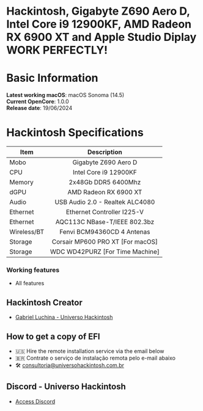 # Hackintosh, Gigabyte Z690 Aero D, Intel Core i9 12900KF, AMD Radeon RX 6900 XT and Apple Studio Diplay WORK PERFECTLY!

# Basic Information

**Latest working macOS**: macOS Sonoma (14.5)
<br>
**Current OpenCore**: 1.0.0
<br>
**Release date**: 19/06/2024

# Hackintosh Specifications
|Item|Description|
|-|:-------:|
|Mobo|Gigabyte Z690 Aero D|
|CPU|Intel Core i9 12900KF|
|Memory|2x48Gb DDR5 6400Mhz|
|dGPU|AMD Radeon RX 6900 XT|
|Audio|USB Audio 2.0 - Realtek ALC4080|
|Ethernet|Ethernet Controller I225-V|
|Ethernet|AQC113C NBase-T/IEEE 802.3bz|
|Wireless/BT|Fenvi BCM94360CD 4 Antenas|
|Storage|Corsair MP600 PRO XT [For macOS]|
|Storage|WDC WD42PURZ [For Time Machine]|

### Working features
- All features

## Hackintosh Creator
- [Gabriel Luchina - Universo Hackintosh](https://luchina.com.br)

## How to get a copy of EFI
- 🇺🇸 Hire the remote installation service via the email below
- 🇧🇷 Contrate o serviço de instalação remota pelo e-mail abaixo
- 🛠️ [consultoria@universohackintosh.com.br](mailto:consultoria@universohackintosh.com.br)

## Discord - Universo Hackintosh
- [Access Discord](https://discord.universohackintosh.com.br)
